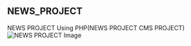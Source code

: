 ## NEWS_PROJECT
NEWS PROJECT Using PHP(NEWS PROJECT CMS PROJECT)
![NEWS PROJECT Image](https://user-images.githubusercontent.com/48715906/124552291-f854f780-de50-11eb-9197-d7b9378cbe56.jpg)
